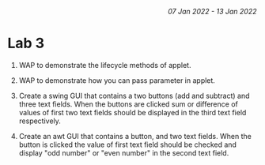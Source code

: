 <p align="right" ><i>07 Jan 2022 - 13 Jan 2022</i></p>
<h1>Lab 3</h1>

1. WAP to demonstrate the lifecycle methods of applet.

2. WAP to demonstrate how you can pass parameter in applet.

3. Create a swing GUI that contains a two buttons (add and subtract) and three text fields. When the buttons are clicked sum or difference of values of first two text fields should be displayed in the third text field respectively.

4. Create an awt GUI that contains a button, and two text fields. When the button is clicked the value of first text field should be checked and display "odd number" or "even number" in the second text field.
